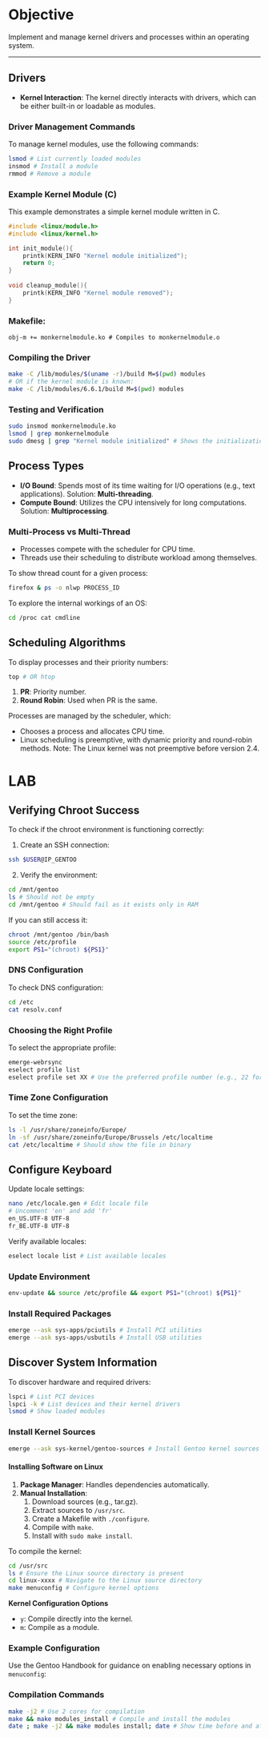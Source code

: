 # Objective

Implement and manage kernel drivers and processes within an operating system.

---

## Drivers

- **Kernel Interaction**: The kernel directly interacts with drivers, which can be either built-in or loadable as modules.

### Driver Management Commands

To manage kernel modules, use the following commands:

```bash
lsmod # List currently loaded modules 
insmod # Install a module 
rmmod # Remove a module
```


### Example Kernel Module (C)

This example demonstrates a simple kernel module written in C.
```C
#include <linux/module.h> 
#include <linux/kernel.h> 

int init_module(){ 
	printk(KERN_INFO "Kernel module initialized"); 
	return 0; 
} 
	
void cleanup_module(){ 
	printk(KERN_INFO "Kernel module removed"); 
}
```

### Makefile:

``` ḿakefile
obj-m += monkernelmodule.ko # Compiles to monkernelmodule.o
```

### Compiling the Driver

```bash
make -C /lib/modules/$(uname -r)/build M=$(pwd) modules
# OR if the kernel module is known:
make -C /lib/modules/6.6.1/build M=$(pwd) modules
```

### Testing and Verification

```bash
sudo insmod monkernelmodule.ko 
lsmod | grep monkernelmodule 
sudo dmesg | grep "Kernel module initialized" # Shows the initialization message
```

## Process Types

- **I/O Bound**: Spends most of its time waiting for I/O operations (e.g., text applications). Solution: **Multi-threading**.
- **Compute Bound**: Utilizes the CPU intensively for long computations. Solution: **Multiprocessing**.

### Multi-Process vs Multi-Thread

- Processes compete with the scheduler for CPU time.
- Threads use their scheduling to distribute workload among themselves.

To show thread count for a given process:
``` bash
firefox & ps -o nlwp PROCESS_ID
```

To explore the internal workings of an OS:

``` bash
cd /proc cat cmdline
```

## Scheduling Algorithms

To display processes and their priority numbers:
```bash
top # OR htop
```

1. **PR**: Priority number.
2. **Round Robin**: Used when PR is the same.

Processes are managed by the scheduler, which:

- Chooses a process and allocates CPU time.
- Linux scheduling is preemptive, with dynamic priority and round-robin methods. Note: The Linux kernel was not preemptive before version 2.4.

# LAB

## Verifying Chroot Success

To check if the chroot environment is functioning correctly:

1. Create an SSH connection:
```bash
ssh $USER@IP_GENTOO
```

2. Verify the environment:
```bash
cd /mnt/gentoo 
ls # Should not be empty 
cd /mnt/gentoo # Should fail as it exists only in RAM
```

If you can still access it:
```bash
chroot /mnt/gentoo /bin/bash 
source /etc/profile 
export PS1="(chroot) ${PS1}"
```

### DNS Configuration

To check DNS configuration:
```bash
cd /etc 
cat resolv.conf
```

### Choosing the Right Profile

To select the appropriate profile:
```bash
emerge-webrsync
eselect profile list 
eselect profile set XX # Use the preferred profile number (e.g., 22 for systemd)
```


### Time Zone Configuration

To set the time zone:
```bash
ls -l /usr/share/zoneinfo/Europe/ 
ln -sf /usr/share/zoneinfo/Europe/Brussels /etc/localtime 
cat /etc/localtime # Should show the file in binary
```

## Configure Keyboard

Update locale settings:
```bash
nano /etc/locale.gen # Edit locale file 
# Uncomment 'en' and add 'fr' 
en_US.UTF-8 UTF-8 
fr_BE.UTF-8 UTF-8
```

Verify available locales:
``` bash
eselect locale list # List available locales
```

### Update Environment

```bash
env-update && source /etc/profile && export PS1="(chroot) ${PS1}"
```

### Install Required Packages

```bash
emerge --ask sys-apps/pciutils # Install PCI utilities
emerge --ask sys-apps/usbutils # Install USB utilities
```

## Discover System Information

To discover hardware and required drivers:
```bash
lspci # List PCI devices 
lspci -k # List devices and their kernel drivers 
lsmod # Show loaded modules
```

### Install Kernel Sources

```bash 
emerge --ask sys-kernel/gentoo-sources # Install Gentoo kernel sources
```

#### Installing Software on Linux

1. **Package Manager**: Handles dependencies automatically.
2. **Manual Installation**:
    1. Download sources (e.g., tar.gz).
    2. Extract sources to `/usr/src`.
    3. Create a Makefile with `./configure`.
    4. Compile with `make`.
    5. Install with `sudo make install`.

To compile the kernel:

``` bash
cd /usr/src 
ls # Ensure the Linux source directory is present 
cd linux-xxxx # Navigate to the Linux source directory 
make menuconfig # Configure kernel options
```

**Kernel Configuration Options**

- `y`: Compile directly into the kernel.
- `m`: Compile as a module.

### Example Configuration

Use the Gentoo Handbook for guidance on enabling necessary options in `menuconfig`:

### Compilation Commands

```bash
make -j2 # Use 2 cores for compilation 
make && make modules_install # Compile and install the modules 
date ; make -j2 && make modules install; date # Show time before and after compilation
```

